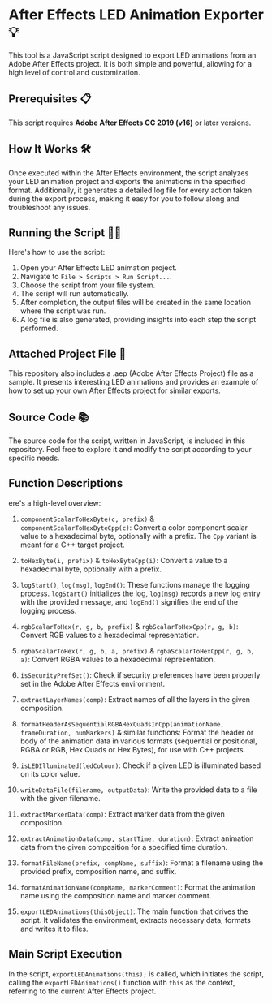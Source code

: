 # After Effects LED Animation Exporter 💡

This tool is a JavaScript script designed to export LED animations from an Adobe After Effects project. It is both simple and powerful, allowing for a high level of control and customization.

## Prerequisites 📋

This script requires **Adobe After Effects CC 2019 (v16)** or later versions.

## How It Works 🛠️

Once executed within the After Effects environment, the script analyzes your LED animation project and exports the animations in the specified format. Additionally, it generates a detailed log file for every action taken during the export process, making it easy for you to follow along and troubleshoot any issues.

## Running the Script 🏃‍♂️

Here's how to use the script:

1. Open your After Effects LED animation project.
2. Navigate to `File > Scripts > Run Script...`.
3. Choose the script from your file system.
4. The script will run automatically.
5. After completion, the output files will be created in the same location where the script was run.
6. A log file is also generated, providing insights into each step the script performed.

## Attached Project File 📁

This repository also includes a .aep (Adobe After Effects Project) file as a sample. It presents interesting LED animations and provides an example of how to set up your own After Effects project for similar exports.

## Source Code 📚

The source code for the script, written in JavaScript, is included in this repository. Feel free to explore it and modify the script according to your specific needs.

## Function Descriptions

ere's a high-level overview:

1. `componentScalarToHexByte(c, prefix)` & `componentScalarToHexByteCpp(c)`: Convert a color component scalar value to a hexadecimal byte, optionally with a prefix. The `Cpp` variant is meant for a C++ target project.

2. `toHexByte(i, prefix)` & `toHexByteCpp(i)`: Convert a value to a hexadecimal byte, optionally with a prefix.

3. `logStart()`, `log(msg)`, `logEnd()`: These functions manage the logging process. `logStart()` initializes the log, `log(msg)` records a new log entry with the provided message, and `logEnd()` signifies the end of the logging process.

4. `rgbScalarToHex(r, g, b, prefix)` & `rgbScalarToHexCpp(r, g, b)`: Convert RGB values to a hexadecimal representation.

5. `rgbaScalarToHex(r, g, b, a, prefix)` & `rgbaScalarToHexCpp(r, g, b, a)`: Convert RGBA values to a hexadecimal representation.

6. `isSecurityPrefSet()`: Check if security preferences have been properly set in the Adobe After Effects environment.

7. `extractLayerNames(comp)`: Extract names of all the layers in the given composition.

8. `formatHeaderAsSequentialRGBAHexQuadsInCpp(animationName, frameDuration, numMarkers)` & similar functions: Format the header or body of the animation data in various formats (sequential or positional, RGBA or RGB, Hex Quads or Hex Bytes), for use with C++ projects.

9. `isLEDIlluminated(ledColour)`: Check if a given LED is illuminated based on its color value.

10. `writeDataFile(filename, outputData)`: Write the provided data to a file with the given filename.

11. `extractMarkerData(comp)`: Extract marker data from the given composition.

12. `extractAnimationData(comp, startTime, duration)`: Extract animation data from the given composition for a specified time duration.

13. `formatFileName(prefix, compName, suffix)`: Format a filename using the provided prefix, composition name, and suffix.

14. `formatAnimationName(compName, markerComment)`: Format the animation name using the composition name and marker comment.

15. `exportLEDAnimations(thisObject)`: The main function that drives the script. It validates the environment, extracts necessary data, formats and writes it to files.

## Main Script Execution

In the script, `exportLEDAnimations(this);` is called, which initiates the script, calling the `exportLEDAnimations()` function with `this` as the context, referring to the current After Effects project.
